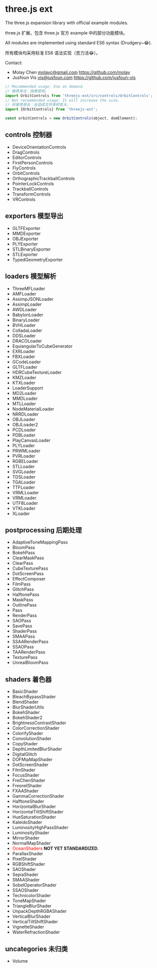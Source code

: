 ﻿# three.js ext

The three.js expansion library with official example modules.   

three.js 扩展，包含 three.js 官方 example 中的部分功能模块。   

All modules are implemented using standard ES6 syntax (Drudgery~😂).   

所有模块均采用标准 ES6 语法实现（苦力活😂）。   

Contact:   

* Molay Chen <molayc@gmail.com> https://github.com/molay
* Jusfoun Vis <vis@jusfoun.com> https://github.com/jusfoun-vis

```javascript
// Recommended usage: Use on demand.
// 推荐用法：按需使用。
import OrbitControls from 'threejs-ext/src/controls/OrbitControls';
// Not recommended usage: It will increase the size.
// 非推荐用法：会造成文件体积变大。
import {OrbitControls} from 'threejs-ext';

const orbitControls = new OrbitControls(object, domElement);
```

## controls 控制器

* DeviceOrientationControls
* DragControls
* EditorControls
* FirstPersonControls
* FlyControls
* OrbitControls
* OrthographicTrackballControls
* PointerLockControls
* TrackballControls
* TransformControls
* VRControls

## exporters 模型导出

* GLTFExporter
* MMDExporter
* OBJExporter
* PLYExporter
* STLBinaryExporter
* STLExporter
* TypedGeometryExporter

## loaders 模型解析

* ThreeMFLoader
* AMFLoader
* AssimpJSONLoader
* AssimpLoader
* AWDLoader
* BabylonLoader
* BinaryLoader
* BVHLoader
* ColladaLoader
* DDSLoader
* DRACOLoader
* EquiangularToCubeGenerator
* EXRLoader
* FBXLoader
* GCodeLoader
* GLTFLoader
* HDRCubeTextureLoader
* KMZLoader
* KTXLoader
* LoaderSupport
* MD2Loader
* MMDLoader
* MTLLoader
* NodeMaterialLoader
* NRRDLoader
* OBJLoader
* OBJLoader2
* PCDLoader
* PDBLoader
* PlayCanvasLoader
* PLYLoader
* PRWMLoader
* PVRLoader
* RGBELoader
* STLLoader
* SVGLoader
* TDSLoader
* TGALoader
* TTFLoader
* VRMLLoader
* VRMLoader
* UTF8Loader
* VTKLoader
* XLoader

## postprocessing 后期处理

* AdaptiveToneMappingPass
* BloomPass
* BokehPass
* ClearMaskPass
* ClearPass
* CubeTexturePass
* DotScreenPass
* EffectComposer
* FilmPass
* GlitchPass
* HalftonePass
* MaskPass
* OutlinePass
* Pass
* RenderPass
* SAOPass
* SavePass
* ShaderPass
* SMAAPass
* SSAARenderPass
* SSAOPass
* TAARenderPass
* TexturePass
* UnrealBloomPass

## shaders 着色器

* BasicShader
* BleachBypassShader
* BlendShader
* BlurShaderUtils
* BokehShader
* BokehShader2
* BrightnessContrastShader
* ColorCorrectionShader
* ColorifyShader
* ConvolutionShader
* CopyShader
* DepthLimitedBlurShader
* DigitalGlitch
* DOFMipMapShader
* DotScreenShader
* FilmShader
* FocusShader
* FreiChenShader
* FresnelShader
* FXAAShader
* GammaCorrectionShader
* HalftoneShader
* HorizontalBlurShader
* HorizontalTiltShiftShader
* HueSaturationShader
* KaleidoShader
* LuminosityHighPassShader
* LuminosityShader
* MirrorShader
* NormalMapShader
* <span style="color: #FF0000;">OceanShaders</span> <b>NOT YET STANDARDIZED</b>.
* ParallaxShader
* PixelShader
* RGBShiftShader
* SAOShader
* SepiaShader
* SMAAShader
* SobelOperatorShader
* SSAOShader
* TechnicolorShader
* ToneMapShader
* TriangleBlurShader
* UnpackDepthRGBAShader
* VerticalBlurShader
* VerticalTiltShiftShader
* VignetteShader
* WaterRefractionShader

## uncategories 未归类

* Volume

